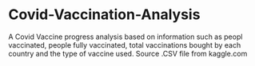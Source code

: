 # Covid-Vaccination-Analysis
A Covid Vaccine progress analysis based on information such as peopl vaccinated, people fully vaccinated, total vaccinations bought by each country and the type of vaccine used.
Source .CSV file from kaggle.com
